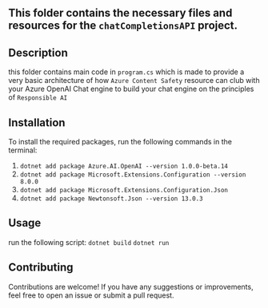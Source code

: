 ## This folder contains the necessary files and resources for the `chatCompletionsAPI` project.

## Description
this folder contains main code in `program.cs` which is made to provide a very basic architecture of how `Azure Content Safety`
resource can club with your Azure OpenAI Chat engine to build your chat engine on the principles of `Responsible AI`

## Installation
To install the required packages, run the following commands in the terminal:

1) `dotnet add package Azure.AI.OpenAI --version 1.0.0-beta.14`
2) `dotnet add package Microsoft.Extensions.Configuration --version 8.0.0`
3) `dotnet add package Microsoft.Extensions.Configuration.Json`
4) `dotnet add package Newtonsoft.Json --version 13.0.3`

## Usage
run the following script:
`dotnet build`
`dotnet run`

## Contributing
Contributions are welcome! If you have any suggestions or improvements, feel free to open an issue or submit a pull request.

